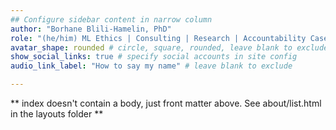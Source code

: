```yaml
---
## Configure sidebar content in narrow column
author: "Borhane Blili-Hamelin, PhD"
role: "(he/him) ML Ethics | Consulting | Research | Accountability Case Labs | BABL AI"
avatar_shape: rounded # circle, square, rounded, leave blank to exclude
show_social_links: true # specify social accounts in site config
audio_link_label: "How to say my name" # leave blank to exclude

---
```


** index doesn't contain a body, just front matter above.
See about/list.html in the layouts folder **